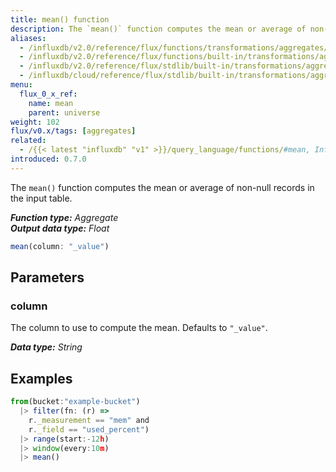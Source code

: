 ```yaml
---
title: mean() function
description: The `mean()` function computes the mean or average of non-null records in the input table.
aliases:
  - /influxdb/v2.0/reference/flux/functions/transformations/aggregates/mean
  - /influxdb/v2.0/reference/flux/functions/built-in/transformations/aggregates/mean/
  - /influxdb/v2.0/reference/flux/stdlib/built-in/transformations/aggregates/mean/
  - /influxdb/cloud/reference/flux/stdlib/built-in/transformations/aggregates/mean/
menu:
  flux_0_x_ref:
    name: mean
    parent: universe
weight: 102
flux/v0.x/tags: [aggregates]
related:
  - /{{< latest "influxdb" "v1" >}}/query_language/functions/#mean, InfluxQL – MEAN()
introduced: 0.7.0
---
```


The `mean()` function computes the mean or average of non-null records in the input table.

_**Function type:** Aggregate_  
_**Output data type:** Float_

```js
mean(column: "_value")
```

## Parameters

### column
The column to use to compute the mean.
Defaults to `"_value"`.

_**Data type:** String_

## Examples
```js
from(bucket:"example-bucket")
  |> filter(fn: (r) =>
    r._measurement == "mem" and
    r._field == "used_percent")
  |> range(start:-12h)
  |> window(every:10m)
  |> mean()
```
